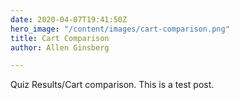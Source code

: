 ```yaml
---
date: 2020-04-07T19:41:50Z
hero_image: "/content/images/cart-comparison.png"
title: Cart Comparison
author: Allen Ginsberg

---
```

Quiz Results/Cart comparison. This is a test post. 